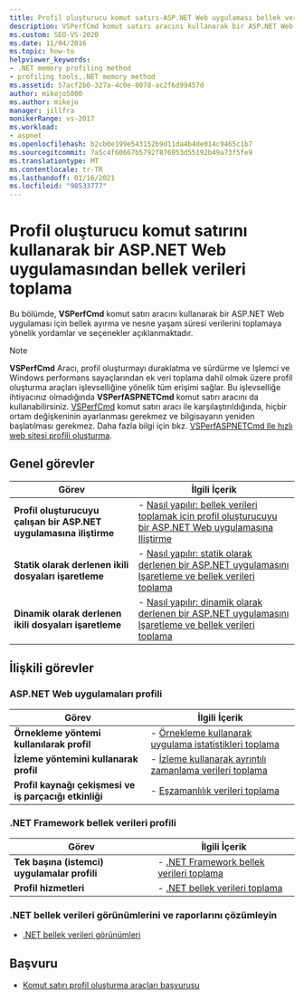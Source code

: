 ```yaml
---
title: Profil oluşturucu komut satırı-ASP.NET Web uygulaması bellek verilerini al
description: VSPerfCmd komut satırı aracını kullanarak bir ASP.NET Web uygulaması için bellek ayırmayı ve nesne ömrü tarihini nasıl toplayacağınızı öğrenin.
ms.custom: SEO-VS-2020
ms.date: 11/04/2016
ms.topic: how-to
helpviewer_keywords:
- .NET memory profiling method
- profiling tools,.NET memory method
ms.assetid: 57acf2b0-327a-4c0e-8078-ac2f6d99457d
author: mikejo5000
ms.author: mikejo
manager: jillfra
monikerRange: vs-2017
ms.workload:
- aspnet
ms.openlocfilehash: b2cb0e199e543152b9d11da4b4de014c9465c1b7
ms.sourcegitcommit: 7a5c4f60667b5792f876953d55192b49a73f5fe9
ms.translationtype: MT
ms.contentlocale: tr-TR
ms.lasthandoff: 01/16/2021
ms.locfileid: "98533777"
---
```

# <a name="collect-memory-data-from-an-aspnet-web-application-by-using-the-profiler-command-line"></a>Profil oluşturucu komut satırını kullanarak bir ASP.NET Web uygulamasından bellek verileri toplama
Bu bölümde, **VSPerfCmd** komut satırı aracını kullanarak bir ASP.NET Web uygulaması için bellek ayırma ve nesne yaşam süresi verilerini toplamaya yönelik yordamlar ve seçenekler açıklanmaktadır.

> [!NOTE]
> **VSPerfCmd** Aracı, profil oluşturmayı duraklatma ve sürdürme ve Işlemci ve Windows performans sayaçlarından ek veri toplama dahil olmak üzere profil oluşturma araçları işlevselliğine yönelik tüm erişimi sağlar. Bu işlevselliğe ihtiyacınız olmadığında  **VSPerfASPNETCmd** komut satırı aracını da kullanabilirsiniz. [VSPerfCmd](../profiling/vsperfcmd.md) komut satırı aracı ile karşılaştırıldığında, hiçbir ortam değişkeninin ayarlanması gerekmez ve bilgisayarın yeniden başlatılması gerekmez. Daha fazla bilgi için bkz. [VSPerfASPNETCmd Ile hızlı web sitesi profili oluşturma](../profiling/rapid-web-site-profiling-with-vsperfaspnetcmd.md).

## <a name="common-tasks"></a>Genel görevler

|Görev|İlgili İçerik|
|----------|---------------------|
|**Profil oluşturucuyu çalışan bir ASP.NET uygulamasına iliştirme**|-   [Nasıl yapılır: bellek verileri toplamak için profil oluşturucuyu bir ASP.NET Web uygulamasına Iliştirme](../profiling/how-to-attach-the-profiler-to-an-aspnet-web-application-to-collect-memory-data-by-using-the-command-line.md)|
|**Statik olarak derlenen ikili dosyaları işaretleme**|-   [Nasıl yapılır: statik olarak derlenen bir ASP.NET uygulamasını Işaretleme ve bellek verileri toplama](../profiling/how-to-instrument-a-statically-compiled-aspnet-app-and-collect-memory-data.md)|
|**Dinamik olarak derlenen ikili dosyaları işaretleme**|-   [Nasıl yapılır: dinamik olarak derlenen bir ASP.NET uygulamasını Işaretleme ve bellek verileri toplama](../profiling/how-to-instrument-a-dynamically-compiled-aspnet-web-application-and-collect-memory-data.md)|

## <a name="related-tasks"></a>İlişkili görevler

### <a name="profile-aspnet-web-applications"></a>ASP.NET Web uygulamaları profili

|Görev|İlgili İçerik|
|----------|---------------------|
|**Örnekleme yöntemi kullanılarak profil**|-   [Örnekleme kullanarak uygulama istatistikleri toplama](../profiling/collecting-application-statistics-for-aspnet-using-the-profiler-sampling-method.md)|
|**İzleme yöntemini kullanarak profil**|-   [İzleme kullanarak ayrıntılı zamanlama verileri toplama](../profiling/collecting-detailed-timing-data-aspnet-profiler-instrumentation-method.md)|
|**Profil kaynağı çekişmesi ve iş parçacığı etkinliği**|-   [Eşzamanlılık verileri toplama](../profiling/collecting-concurrency-data-for-an-aspnet-web-application.md)|

### <a name="profile-net-framework-memory-data"></a>.NET Framework bellek verileri profili

|Görev|İlgili İçerik|
|----------|---------------------|
|**Tek başına (istemci) uygulamalar profili**|-   [.NET Framework bellek verileri toplama](../profiling/collecting-dotnet-framework-memory-data-for-stand-alone-applications.md)|
|**Profil hizmetleri**|-   [.NET bellek verileri toplama](../profiling/collecting-memory-data-from-dotnet-framework-services-by-using-the-profiler-command-line.md)|

### <a name="analyze-net-memory-data-views-and-reports"></a>.NET bellek verileri görünümlerini ve raporlarını çözümleyin
- [.NET bellek verileri görünümleri](../profiling/dotnet-memory-data-views.md)

## <a name="reference"></a>Başvuru
- [Komut satırı profil oluşturma araçları başvurusu](../profiling/command-line-profiling-tools-reference.md)
